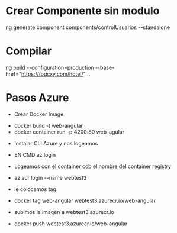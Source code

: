 # Crear Componente sin modulo
ng generate component components/controlUsuarios --standalone






# Compilar
ng build --configuration=production --base-href="https://fogcxy.com/hotel/"
  ..



# Pasos Azure 
* Crear Docker Image
- docker build -t web-angular .
- docker container run -p 4200:80 web-agular
* Instalar CLI Azure y nos logeamos
- EN CMD
az login
* Logeamos con el container cob el nombre del container registry
- az acr login --name webtest3 
* le colocamos tag
- docker tag web-angular webtest3.azurecr.io/web-angular
* subimos la imagen a webtest3.azurecr.io 
- docker push  webtest3.azurecr.io/web-angular
